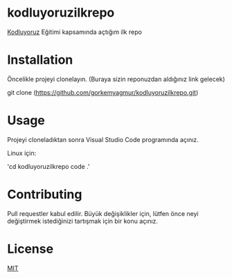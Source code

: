 # kodluyoruzilkrepo
[Kodluyoruz](https://kodluyoruz.org/tr/kodluyoru) Eğitimi kapsamında açtığım ilk repo

# Installation
Öncelikle projeyi clonelayın. (Buraya sizin reponuzdan aldığınız link gelecek)

git clone (https://github.com/gorkemyagmur/kodluyoruzilkrepo.git)

# Usage
Projeyi cloneladıktan sonra Visual Studio Code programında açınız.

Linux için:

'cd kodluyoruzilkrepo
code .'

# Contributing
Pull requestler kabul edilir. Büyük değişiklikler için, lütfen önce neyi değiştirmek istediğinizi tartışmak için bir konu açınız.

# License

[MIT](https://choosealicense.com/licenses/mit/)
